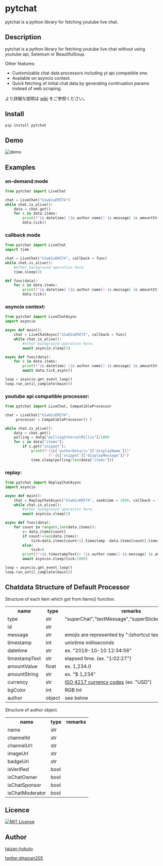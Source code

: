 pytchat
=======

pytchat is a python library for fetching youtube live chat.

## Description
pytchat is a python library for fetching youtube live chat
without using youtube api, Selenium or BeautifulSoup.

Other features:
+ Customizable chat data processors including yt api compatible one.
+ Available on asyncio context. 
+ Quick fetching of initial chat data by generating continuation params
instead of web scraping.

より詳細な説明は [wiki](https://github.com/taizan-hokuto/pytchat/wiki) をご参照ください。

## Install
```python
pip install pytchat
```
## Demo
![demo](https://taizan-hokuto.github.io/statics/demo.gif "demo")

## Examples
### on-demand mode
```python
from pytchat import LiveChat

chat = LiveChat("G1w62uEMZ74")
while chat.is_alive():
    data = chat.get()
    for c in data.items:
        print(f"{c.datetime} [{c.author.name}]-{c.message} {c.amountString}")
        data.tick()
```

### callback mode
```python
from pytchat import LiveChat
import time

chat = LiveChat("G1w62uEMZ74", callback = func)
while chat.is_alive():
    #other background operation here.
    time.sleep(3)

def func(data):
    for c in data.items:
        print(f"{c.datetime} [{c.author.name}]-{c.message} {c.amountString}")
        data.tick()
```

### asyncio context:
```python
from pytchat import LiveChatAsync
import asyncio

async def main():
    chat = LiveChatAsync("G1w62uEMZ74", callback = func)
    while chat.is_alive():
        #other background operation here.
        await asyncio.sleep(3)

async def func(data):
    for c in data.items:
        print(f"{c.datetime} [{c.author.name}]-{c.message} {c.amountString}")
        await data.tick_async()

loop = asyncio.get_event_loop()
loop.run_until_complete(main())
```


### youtube api compatible processor:
```python
from pytchat import LiveChat, CompatibleProcessor

chat = LiveChat("G1w62uEMZ74", 
     processor = CompatibleProcessor() )

while chat.is_alive():
    data = chat.get()
    polling = data["pollingIntervalMillis"]/1000
    for c in data["items"]:
        if c.get("snippet"):
            print(f"[{c['authorDetails']['displayName']}]"
                    f"-{c['snippet']['displayMessage']}")
            time.sleep(polling/len(data["items"]))

```
### replay:
```python
from pytchat import ReplayChatAsync
import asyncio

async def main():
    chat = ReplayChatAsync("G1w62uEMZ74", seektime = 1000, callback = func)
    while chat.is_alive():
        #other background operation here.
        await asyncio.sleep(3)

async def func(data):
    for count in range(0,len(data.items)):
        c= data.items[count]
        if count!=len(data.items):
            tick=data.items[count+1].timestamp -data.items[count].timestamp
        else:
            tick=0
        print(f"<{c.timestampText}> [{c.author.name}]-{c.message} {c.amountString}")
        await asyncio.sleep(tick/1000)

loop = asyncio.get_event_loop()
loop.run_until_complete(main())
```

## Chatdata Structure of Default Processor
Structure of each item which got from items() function.
<table>
  <tr>
    <th>name</th>
    <th>type</th>
    <th>remarks</th>
  </tr>
  <tr>
    <td>type</td>
    <td>str</td>
    <td>"superChat","textMessage","superSticker","newSponsor"</td>
  </tr>
  <tr>
    <td>id</td>
    <td>str</td>
    <td></td>
  </tr>
  <tr>
    <td>message</td>
    <td>str</td>
    <td>emojis are represented by ":(shortcut text):"</td>
  </tr>
  <tr>
    <td>timestamp</td>
    <td>int</td>
    <td>unixtime milliseconds</td>
  </tr>
  <tr>
    <td>datetime</td>
    <td>str</td>
    <td>ex. "2019-10-10 12:34:56"</td>
  </tr>
    <td>timestampText</td>
    <td>str</td>
    <td>elapsed time. (ex. "1:02:27")</td>
  </tr>
  <tr>
    <td>amountValue</td>
    <td>float</td>
    <td>ex. 1,234.0</td>
  </tr>
  <tr>
    <td>amountString</td>
    <td>str</td>
    <td>ex. "$ 1,234"</td>
  </tr>
  <tr>
    <td>currency</td>
    <td>str</td>
    <td><a href="https://en.wikipedia.org/wiki/ISO_4217">ISO 4217 currency codes</a> (ex. "USD")</td>
  </tr>
  <tr>
    <td>bgColor</td>
    <td>int</td>
    <td>RGB Int</td>
  </tr>
  <tr>
    <td>author</td>
    <td>object</td>
    <td>see below</td>
  </tr>
</table>

Structure of author object.
<table>
  <tr>
    <th>name</th>
    <th>type</th>
    <th>remarks</th>
  </tr>
  <tr>
    <td>name</td>
    <td>str</td>
    <td></td>
  </tr>
  <tr>
    <td>channelId</td>
    <td>str</td>
    <td></td>
  </tr>
  <tr>
    <td>channelUrl</td>
    <td>str</td>
    <td></td>
  </tr>
  <tr>
    <td>imageUrl</td>
    <td>str</td>
    <td></td>
  </tr>
  <tr>
    <td>badgeUrl</td>
    <td>str</td>
    <td></td>
  </tr>
  <tr>
    <td>isVerified</td>
    <td>bool</td>
    <td></td>
  </tr>
  <tr>
    <td>isChatOwner</td>
    <td>bool</td>
    <td></td>
  </tr>
  <tr>
    <td>isChatSponsor</td>
    <td>bool</td>
    <td></td>
  </tr>
  <tr>
    <td>isChatModerator</td>
    <td>bool</td>
    <td></td>
  </tr>
</table>

## Licence

[![MIT License](http://img.shields.io/badge/license-MIT-blue.svg?style=flat)](LICENSE)

## Author

[taizan-hokuto](https://github.com/taizan-hokuto)

[twitter:@taizan205](https://twitter.com/taizan205)